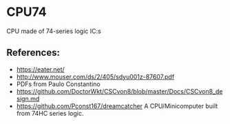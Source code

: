 # CPU74
CPU made of 74-series logic IC:s

## References:

* https://eater.net/
* http://www.mouser.com/ds/2/405/sdyu001z-87607.pdf
* PDFs from Paulo Constantino
* https://github.com/DoctorWkt/CSCvon8/blob/master/Docs/CSCvon8_design.md
* https://github.com/Pconst167/dreamcatcher A CPU/Minicomputer built from 74HC series logic. 

